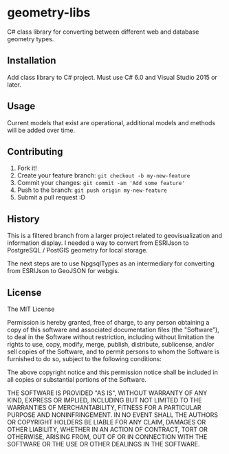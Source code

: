 # geometry-libs

C# class library for converting between different web and database geometry types.

## Installation

Add class library to C# project. Must use C# 6.0 and Visual Studio 2015 or later. 

## Usage

Current models that exist are operational, additional models and methods will be added over time. 

## Contributing

1. Fork it!
2. Create your feature branch: `git checkout -b my-new-feature`
3. Commit your changes: `git commit -am 'Add some feature'`
4. Push to the branch: `git push origin my-new-feature`
5. Submit a pull request :D

## History

This is a filtered branch from a larger project related to geovisualization and information display. 
I needed a way to convert from ESRIJson to PostgreSQL / PostGIS geometry for local storage. 

The next steps are to use NpgsqlTypes as an intermediary for converting from ESRIJson to GeoJSON for webgis.

## License

The MIT License

Permission is hereby granted, free of charge, to any person obtaining a copy
of this software and associated documentation files (the "Software"), to deal
in the Software without restriction, including without limitation the rights
to use, copy, modify, merge, publish, distribute, sublicense, and/or sell
copies of the Software, and to permit persons to whom the Software is
furnished to do so, subject to the following conditions:

The above copyright notice and this permission notice shall be included in
all copies or substantial portions of the Software.

THE SOFTWARE IS PROVIDED "AS IS", WITHOUT WARRANTY OF ANY KIND, EXPRESS OR
IMPLIED, INCLUDING BUT NOT LIMITED TO THE WARRANTIES OF MERCHANTABILITY,
FITNESS FOR A PARTICULAR PURPOSE AND NONINFRINGEMENT. IN NO EVENT SHALL THE
AUTHORS OR COPYRIGHT HOLDERS BE LIABLE FOR ANY CLAIM, DAMAGES OR OTHER
LIABILITY, WHETHER IN AN ACTION OF CONTRACT, TORT OR OTHERWISE, ARISING FROM,
OUT OF OR IN CONNECTION WITH THE SOFTWARE OR THE USE OR OTHER DEALINGS IN
THE SOFTWARE.
